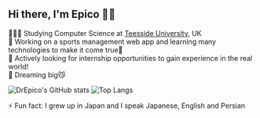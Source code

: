 ## Hi there, I'm Epico 👋😼

🧑🏻‍🎓 Studying Computer Science at [Teesside University](https://www.tees.ac.uk/sections/fulltime/), UK</br> 
🔭 Working on a sports management web app and learning many technologies to make it come true🌱</br>
🔎 Actively looking for internship opportunities to gain experience in the real world!</br>
💭 Dreaming big😼</br>

![DrEpico's GitHub stats](https://github-readme-stats.vercel.app/api?username=DrEpico&theme=transparent&show_icons=true)
![Top Langs](https://github-readme-stats.vercel.app/api/top-langs/?username=DrEpico&theme=dark&layout=compact)

⚡ Fun fact: I grew up in Japan and I speak Japanese, English and Persian
<!--
Here are some ideas to get you started:

- 🔭 I’m currently working on ...
- 🌱 I’m currently learning ...
- 👯 I’m looking to collaborate on ...
- 🤔 I’m looking for help with ...
- 💬 Ask me about ...
- 📫 How to reach me: ...
- 😄 Pronouns: ...
- ⚡ Fun fact: ...
-->
